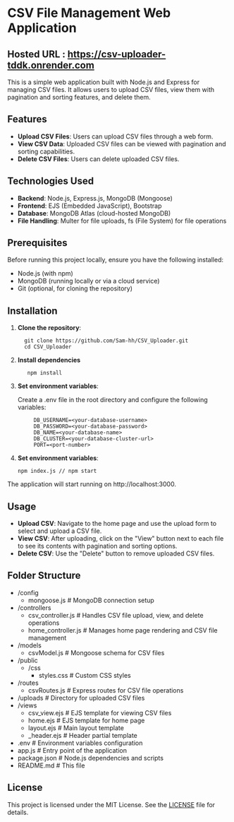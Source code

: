 # CSV File Management Web Application

## Hosted URL : https://csv-uploader-tddk.onrender.com

This is a simple web application built with Node.js and Express for managing CSV files. It allows users to upload CSV files, view them with pagination and sorting features, and delete them.

## Features

- **Upload CSV Files**: Users can upload CSV files through a web form.
- **View CSV Data**: Uploaded CSV files can be viewed with pagination and sorting capabilities.
- **Delete CSV Files**: Users can delete uploaded CSV files.

## Technologies Used

- **Backend**: Node.js, Express.js, MongoDB (Mongoose)
- **Frontend**: EJS (Embedded JavaScript), Bootstrap
- **Database**: MongoDB Atlas (cloud-hosted MongoDB)
- **File Handling**: Multer for file uploads, fs (File System) for file operations

## Prerequisites

Before running this project locally, ensure you have the following installed:

- Node.js (with npm)
- MongoDB (running locally or via a cloud service)
- Git (optional, for cloning the repository)

## Installation

1. **Clone the repository**:

         git clone https://github.com/Sam-hh/CSV_Uploader.git
         cd CSV_Uploader


2. **Install dependencies**

          npm install 

5. **Set environment variables**:

    Create a .env file in the root directory and configure the following variables:

            DB_USERNAME=<your-database-username>
            DB_PASSWORD=<your-database-password>
            DB_NAME=<your-database-name>
            DB_CLUSTER=<your-database-cluster-url>
            PORT=<port-number>

4. **Set environment variables**:

       npm index.js // npm start

The application will start running on http://localhost:3000.

## Usage

- **Upload CSV**: Navigate to the home page and use the upload form to select and upload a CSV file.
- **View CSV**: After uploading, click on the "View" button next to each file to see its contents with pagination and sorting options.
- **Delete CSV**: Use the "Delete" button to remove uploaded CSV files.

## Folder Structure

- /config
    - mongoose.js           # MongoDB connection setup
- /controllers
    - csv_controller.js     # Handles CSV file upload, view, and delete operations
    - home_controller.js    # Manages home page rendering and CSV file management
- /models
    - csvModel.js           # Mongoose schema for CSV files
- /public
    - /css
        - styles.css        # Custom CSS styles
- /routes
    - csvRoutes.js          # Express routes for CSV file operations
- /uploads                 # Directory for uploaded CSV files
- /views
    - csv_view.ejs          # EJS template for viewing CSV files
    - home.ejs              # EJS template for home page
    - layout.ejs            # Main layout template
    - _header.ejs           # Header partial template
- .env                     # Environment variables configuration
- app.js                   # Entry point of the application
- package.json             # Node.js dependencies and scripts
- README.md                # This file


## License

This project is licensed under the MIT License. See the [LICENSE](LICENSE) file for details.
